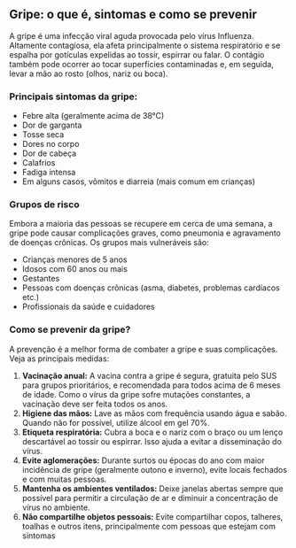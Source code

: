 <section>
  <h2>Gripe: o que é, sintomas e como se prevenir</h2>

  <p>
    A gripe é uma infecção viral aguda provocada pelo vírus Influenza. Altamente contagiosa, ela afeta principalmente o sistema respiratório e se espalha por gotículas expelidas ao tossir, espirrar ou falar. O contágio também pode ocorrer ao tocar superfícies contaminadas e, em seguida, levar a mão ao rosto (olhos, nariz ou boca).
  </p>

  <h3>Principais sintomas da gripe:</h3>
  <ul>
    <li>Febre alta (geralmente acima de 38°C)</li>
    <li>Dor de garganta</li>
    <li>Tosse seca</li>
    <li>Dores no corpo</li>
    <li>Dor de cabeça</li>
    <li>Calafrios</li>
    <li>Fadiga intensa</li>
    <li>Em alguns casos, vômitos e diarreia (mais comum em crianças)</li>
  </ul>

  <h3>Grupos de risco</h3>
  <p>
    Embora a maioria das pessoas se recupere em cerca de uma semana, a gripe pode causar complicações graves, como pneumonia e agravamento de doenças crônicas. Os grupos mais vulneráveis são:
  </p>
  <ul>
    <li>Crianças menores de 5 anos</li>
    <li>Idosos com 60 anos ou mais</li>
    <li>Gestantes</li>
    <li>Pessoas com doenças crônicas (asma, diabetes, problemas cardíacos etc.)</li>
    <li>Profissionais da saúde e cuidadores</li>
  </ul>

  <h3>Como se prevenir da gripe?</h3>
  <p>A prevenção é a melhor forma de combater a gripe e suas complicações. Veja as principais medidas:</p>

  <ol>
    <li>
      <strong>Vacinação anual:</strong> A vacina contra a gripe é segura, gratuita pelo SUS para grupos prioritários, e recomendada para todos acima de 6 meses de idade. Como o vírus da gripe sofre mutações constantes, a vacinação deve ser feita todos os anos.
    </li>
    <li>
      <strong>Higiene das mãos:</strong> Lave as mãos com frequência usando água e sabão. Quando não for possível, utilize álcool em gel 70%.
    </li>
    <li>
      <strong>Etiqueta respiratória:</strong> Cubra a boca e o nariz com o braço ou um lenço descartável ao tossir ou espirrar. Isso ajuda a evitar a disseminação do vírus.
    </li>
    <li>
      <strong>Evite aglomerações:</strong> Durante surtos ou épocas do ano com maior incidência de gripe (geralmente outono e inverno), evite locais fechados e com muitas pessoas.
    </li>
    <li>
      <strong>Mantenha os ambientes ventilados:</strong> Deixe janelas abertas sempre que possível para permitir a circulação de ar e diminuir a concentração de vírus no ambiente.
    </li>
    <li>
      <strong>Não compartilhe objetos pessoais:</strong> Evite compartilhar copos, talheres, toalhas e outros itens, principalmente com pessoas que estejam com sintomas

